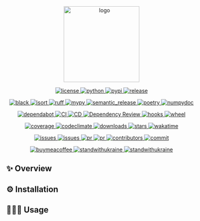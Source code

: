 <div align="center">
    <a href="https://pypi.org/project/pypi-jump-to">
        <img alt="logo" src="https://github.com/volopivoshenko/pypi-jump-to/blob/main/docs/static/assets/logo.svg?raw=True" height=200>
    </a>
</div>

<p align="center">
    <a href="https://opensource.org/licenses/MIT">
        <img alt="license" src="https://img.shields.io/pypi/l/pypi-jump-to?logo=opensourceinitiative">
    </a>
    <a href="https://pypi.org/project/pypi-jump-to">
        <img alt="python" src="https://img.shields.io/pypi/pyversions/pypi-jump-to?logo=python">
    </a>
    <a href="https://pypi.org/project/pypi-jump-to">
        <img alt="pypi" src="https://img.shields.io/pypi/v/pypi-jump-to?logo=pypi">
    </a>
    <a href="https://github.com/volopivoshenko/pypi-jump-to/releases">
        <img alt="release" src="https://img.shields.io/github/v/release/volopivoshenko/pypi-jump-to?logo=github">
    </a>
</p>

<p align="center">
    <a href="https://github.com/psf/black">
        <img alt="black" src="https://img.shields.io/badge/code_style-black-black.svg?logo=windowsterminal">
    </a>
    <a href="https://pycqa.github.io/isort/index.html">
        <img alt="isort" src="https://img.shields.io/badge/imports-isort-black.svg?logo=windowsterminal">
    </a>
    <a href="https://beta.ruff.rs/docs/">
        <img alt="ruff" src="https://img.shields.io/endpoint?url=https://raw.githubusercontent.com/charliermarsh/ruff/main/assets/badge/v2.json">
    </a>
    <a href="https://mypy.readthedocs.io/en/stable/index.html">
        <img alt="mypy" src="https://img.shields.io/badge/mypy-checked-success.svg?logo=python">
    </a>
    <a href="https://github.com/semantic-release/semantic-release">
        <img alt="semantic_release" src="https://img.shields.io/badge/semantic_release-angular-e10079?logo=semantic-release">
    </a>
    <a href="https://python-poetry.org">
        <img alt="poetry" src="https://img.shields.io/endpoint?url=https://python-poetry.org/badge/v0.json">
    </a>
    <a href="https://numpydoc.readthedocs.io/en/latest/format.html">
        <img alt="numpydoc" src="https://img.shields.io/badge/docstrings-numpy-1f425f.svg?logo=numpy">
    </a>
</p>

<p align="center">
    <a href="https://github.com/dependabot">
        <img alt="dependabot" src="https://img.shields.io/badge/dependabot-enable-success?logo=Dependabot">
    </a>
    <a href="https://github.com/volopivoshenko/pypi-jump-to/actions/workflows/ci.yaml">
        <img alt="CI" src="https://img.shields.io/github/actions/workflow/status/volopivoshenko/pypi-jump-to/ci.yaml?label=CI&logo=github">
    </a>
    <a href="https://github.com/volopivoshenko/pypi-jump-to/actions/workflows/cd.yaml">
        <img alt="CD" src="https://img.shields.io/github/actions/workflow/status/volopivoshenko/pypi-jump-to/cd.yaml?label=CD&logo=github">
    </a>
    <a href="https://github.com/volopivoshenko/pypi-jump-to/actions/workflows/dependency-review.yaml">
        <img alt="Dependency Review" src="https://img.shields.io/github/actions/workflow/status/volopivoshenko/pypi-jump-to/dependency-review.yaml?label=Dependency%20Review&logo=github">
    </a>
    <a href="https://github.com/volopivoshenko/pypi-jump-to/blob/main/.pre-commit-config.yaml">
        <img alt="hooks" src="https://img.shields.io/badge/pre--commit-enabled-brightgreen?logo=pre-commit">
    </a>
    <a href="https://pypi.org/project/pypi-jump-to">
        <img alt="wheel" src="https://img.shields.io/pypi/wheel/pypi-jump-to?logo=pypi">
    </a>
</p>

<p align="center">
    <a href="https://codecov.io/gh/volopivoshenko/pypi-jump-to">
        <img alt="coverage" src="https://codecov.io/gh/volopivoshenko/pypi-jump-to/graph/badge.svg?token=zjHbOzc5ng"/>
    </a>
    <a href="https://codeclimate.com/github/volopivoshenko/pypi-jump-to/maintainability">
        <img alt="codeclimate" src="https://api.codeclimate.com/v1/badges/de75fe63b6973fb5bd6a/maintainability"/>
    </a>
    <a href="https://pypi.org/project/pypi-jump-to">
        <img alt="downloads" src="https://img.shields.io/pypi/dm/pypi-jump-to?logo=pypi">
    </a>
    <a href="https://github.com/volopivoshenko/pypi-jump-to/">
        <img alt="stars" src="https://img.shields.io/github/stars/volopivoshenko/pypi-jump-to?logo=github">
    </a>
    <a href="https://wakatime.com/badge/user/9862508c-0a86-427a-929c-46186f2d191a/project/36344bbb-7f11-4dcd-a36d-e54c81551119">
        <img alt="wakatime" src="https://wakatime.com/badge/user/9862508c-0a86-427a-929c-46186f2d191a/project/36344bbb-7f11-4dcd-a36d-e54c81551119.svg">
    </a>
</p>

<p align="center">
    <a href="https://github.com/volopivoshenko/pypi-jump-to/issues">
        <img alt="issues" src="https://img.shields.io/github/issues/volopivoshenko/pypi-jump-to?logo=github">
    </a>
    <a href="https://github.com/volopivoshenko/pypi-jump-to/issues">
        <img alt="issues" src="https://img.shields.io/github/issues-closed/volopivoshenko/pypi-jump-to?logo=github">
    </a>
    <a href="https://github.com/volopivoshenko/pypi-jump-to/pulls">
        <img alt="pr" src="https://img.shields.io/github/issues-pr/volopivoshenko/pypi-jump-to?logo=github">
    </a>
    <a href="https://github.com/volopivoshenko/pypi-jump-to/pulls">
        <img alt="pr" src="https://img.shields.io/github/issues-pr-closed/volopivoshenko/pypi-jump-to?logo=github">
    </a>
    <a href="https://github.com/volopivoshenko/pypi-jump-to/graphs/contributors">
        <img alt="contributors" src="https://img.shields.io/github/contributors/volopivoshenko/pypi-jump-to?logo=github">
    </a>
    <a href="https://github.com/volopivoshenko/pypi-jump-to/commits/main">
        <img alt="commit" src="https://img.shields.io/github/last-commit/volopivoshenko/pypi-jump-to?logo=github">
    </a>
</p>

<p align="center">
    <a href="https://www.buymeacoffee.com/volopivoshenko" target="_blank">
        <img alt="buymeacoffee" src="https://img.shields.io/badge/buy_me_-a_coffee-ff6964?logo=buymeacoffee">
    </a>
    <a href="https://stand-with-ukraine.pp.ua/">
        <img alt="standwithukraine" src="https://img.shields.io/badge/Support-Ukraine-FFD500?style=flat&labelColor=005BBB">
    </a>
    <a href="https://stand-with-ukraine.pp.ua">
        <img alt="standwithukraine" src="https://img.shields.io/badge/made_in-Ukraine-ffd700.svg?labelColor=0057b7">
    </a>
</p>

## ✨ Overview

## ⚙️ Installation

## 👩🏻‍💻 Usage
